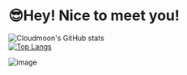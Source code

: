 #  😎Hey! Nice to meet you!

 ![Cloudmoon's GitHub stats](https://github-readme-stats.vercel.app/api?username=cloudmoonocus&show_icons=true&theme=solarized-light)
 <br>
[![Top Langs](https://github-readme-stats.vercel.app/api/top-langs/?username=cloudmoonocus)](https://github.com/cloudmoonocus)

*<!--START_SECTION:waka-->*
*<!--END_SECTION:waka-->*

![image](https://user-images.githubusercontent.com/98140702/183547184-81575b77-5190-45c5-9d00-74c8d0acac9f.png)

